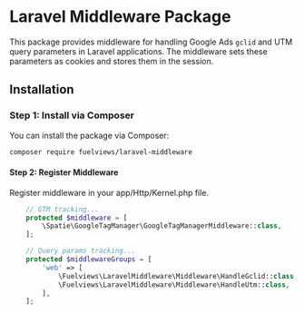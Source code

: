 # Laravel Middleware Package

This package provides middleware for handling Google Ads `gclid` and UTM query parameters in Laravel applications. The middleware sets these parameters as cookies and stores them in the session.

## Installation

### Step 1: Install via Composer

You can install the package via Composer:

```bash
composer require fuelviews/laravel-middleware
```

#### Step 2: Register Middleware

Register middleware in your app/Http/Kernel.php file.

```php
    // GTM tracking...
    protected $middleware = [
        \Spatie\GoogleTagManager\GoogleTagManagerMiddleware::class,
    ];

    // Query params tracking...
    protected $middlewareGroups = [
        'web' => [
            \Fuelviews\LaravelMiddleware\Middleware\HandleGclid::class,
            \Fuelviews\LaravelMiddleware\Middleware\HandleUtm::class,
        ],
    ];
```